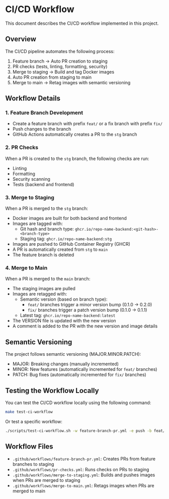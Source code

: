 # CI/CD Workflow

This document describes the CI/CD workflow implemented in this project.

## Overview

The CI/CD pipeline automates the following process:

1. Feature branch -> Auto PR creation to staging
2. PR checks (tests, linting, formatting, security)
3. Merge to staging -> Build and tag Docker images
4. Auto PR creation from staging to main
5. Merge to main -> Retag images with semantic versioning

## Workflow Details

### 1. Feature Branch Development

- Create a feature branch with prefix `feat/` or a fix branch with prefix `fix/`
- Push changes to the branch
- GitHub Actions automatically creates a PR to the `stg` branch

### 2. PR Checks

When a PR is created to the `stg` branch, the following checks are run:
- Linting
- Formatting
- Security scanning
- Tests (backend and frontend)

### 3. Merge to Staging

When a PR is merged to the `stg` branch:
- Docker images are built for both backend and frontend
- Images are tagged with:
  - Git hash and branch type: `ghcr.io/repo-name-backend:<git-hash>-<branch-type>`
  - Staging tag: `ghcr.io/repo-name-backend:stg`
- Images are pushed to GitHub Container Registry (GHCR)
- A PR is automatically created from `stg` to `main`
- The feature branch is deleted

### 4. Merge to Main

When a PR is merged to the `main` branch:
- The staging images are pulled
- Images are retagged with:
  - Semantic version (based on branch type):
    - `feat/` branches trigger a minor version bump (0.1.0 -> 0.2.0)
    - `fix/` branches trigger a patch version bump (0.1.0 -> 0.1.1)
  - Latest tag: `ghcr.io/repo-name-backend:latest`
- The VERSION file is updated with the new version
- A comment is added to the PR with the new version and image details

## Semantic Versioning

The project follows semantic versioning (MAJOR.MINOR.PATCH):
- MAJOR: Breaking changes (manually incremented)
- MINOR: New features (automatically incremented for `feat/` branches)
- PATCH: Bug fixes (automatically incremented for `fix/` branches)

## Testing the Workflow Locally

You can test the CI/CD workflow locally using the following command:

```bash
make test-ci-workflow
```

Or test a specific workflow:

```bash
./scripts/test-ci-workflow.sh -w feature-branch-pr.yml -e push -b feat/my-feature
```

## Workflow Files

- `.github/workflows/feature-branch-pr.yml`: Creates PRs from feature branches to staging
- `.github/workflows/pr-checks.yml`: Runs checks on PRs to staging
- `.github/workflows/merge-to-staging.yml`: Builds and pushes images when PRs are merged to staging
- `.github/workflows/merge-to-main.yml`: Retags images when PRs are merged to main
